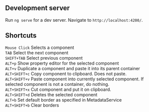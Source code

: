 ## Development server

Run `ng serve` for a dev server. Navigate to `http://localhost:4200/`.

## Shortcuts

`Mouse Click` Selects a component <br />
`TAB` Select the next component <br />
`SHIFT+TAB` Select previous component <br />
`ALT+p` Show property editor for the selected component  <br />
`ALT+v` Duplicate a component and paste it into its parent container  <br />
`ALT+SHIFT+c` Copy component to clipboard. Does not paste.<br />
`ALT+SHIFT+v` Paste component into currently selected component. If selected component is not a container, do nothing. <br />
`ALT+SHIFT+x` Cut component and put it on clipboard. <br />
`ALT+SHIFT+d` Deletes the selected component <br />
`ALT+b` Set default border as specified in MetadataService <br />
`ALT+SHIFT+b` Clear borders <br />

